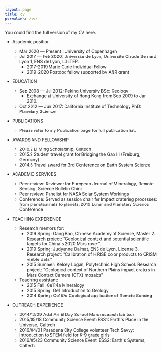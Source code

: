 ```yaml
---
layout: page
title: cv
permalink: /cv/
---
```


You could find the full version of my CV here.

- Academic position
   - Mar 2020 — Present : University of Copenhagen
   - Jul 2017 — Feb 2020: Universite de Lyon, Universite Claude Bernard Lyon 1, ENS de Lyon, LGLTEP.
     - 2017-2019 Marie Curie Individual Fellow
     - 2019-2020 Postdoc fellow supported by ANR grant

- EDUCATION
   - Sep 2008 — Jul 2012: Peking University BSc: Geology
      - Exchange at University of Hong Kong from Sep 2009 to Jan 2010.
   - Oct 2012 — Jun 2017: California Institute of Technology PhD: Planetary Science

- PUBLICATIONS
  - Please refer to my Publication page for full publication list.

- AWARDS AND FELLOWSHIP
  - 2016.2 Li Ming Scholarship, Caltech
  - 2015.9 Student travel grant for Bridging the Gap III (Freiburg, Germany)
  - 2014.6 Travel award for 3rd Conference on Earth System Science

- ACADEMIC SERVICES
  - Peer review: Reviewer for European Journal of Mineralogy, Remote Sensing, Science Bulletin China
  - Peer review: Panelist for NASA Solar System Workings 
  - Conference: Served as session chair for Impact cratering processes: from planetesimals to planets, 2019 Lunar and Planetary Science Conference

- TEACHING EXPERIENCE
  - Research mentors for:
      - 2019 Spring: Gang Bao, Chinese Academy of Science, Master 2. Research project: "Geological context and potential scientific targets for China's 2020 Mars rover".
      - 2019 Spring: Judyanne Dalmat, ENS de Lyon, License 3. Research project: "Calibration of HiRISE color products to CRISM visible data."
      - 2015 Summer: Kelcey Logan, Polytechnic High School. Research project: "Geological context of Northern Plains impact craters in Mars Context Camera (CTX) mosaics"
  - Teaching assistant:
      - 2015 Fall: Ge114a Mineralogy
      - 2015 Spring: Ge1 Introduction to Geology
      - 2014 Spring: Ge157c Geological application of Remote Sensing

- OUTREACH EXPERIENCE
   - 2014/12/09 Adat Ari El Day School Mars research lab tour
   - 2015/05/18 Community Science Event: ESS1: Earth's Place in the Universe, Caltech
   - 2016/04/01 Pasadena City College volunteer Tech Savvy: Introduction to STEM field for 6-9 grade girls
   - 2016/05/23 Community Science Event: ESS2: Earth's Systems, Caltech
